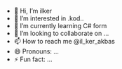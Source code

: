 - 👋 Hi, I’m  ilker
- 👀 I’m interested in .kod..
- 🌱 I’m currently learning C# form 
- 💞️ I’m looking to collaborate on ...
- 📫 How to reach me @il_ker_akbas 
- 😄 Pronouns: ...
- ⚡ Fun fact: ...

<!---
ilkerakbas/ilkerakbas is a ✨ special ✨ repository because its `README.md` (this file) appears on your GitHub profile.
You can click the Preview link to take a look at your changes.
--->
